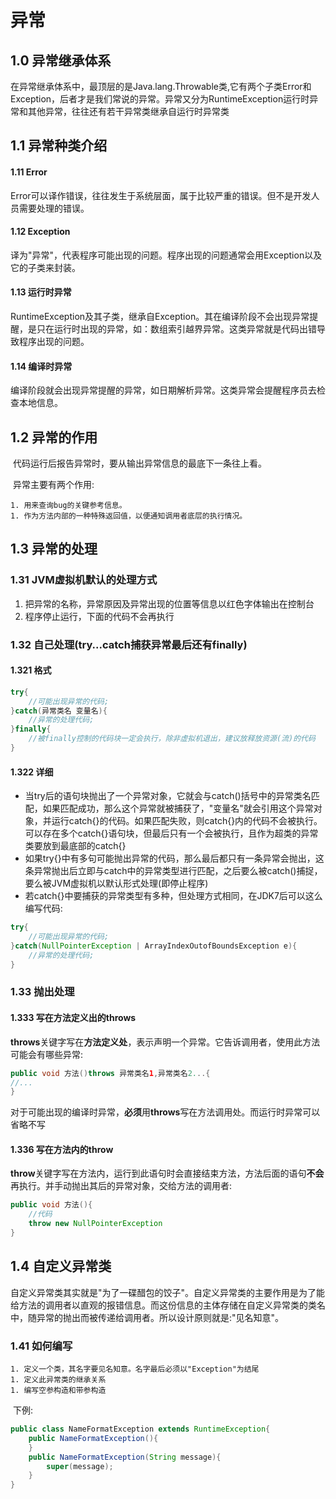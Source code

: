 # 异常

## 1.0	异常继承体系

​	在异常继承体系中，最顶层的是Java.lang.Throwable类,它有两个子类Error和Exception，后者才是我们常说的异常。异常又分为RuntimeException运行时异常和其他异常，往往还有若干异常类继承自运行时异常类

## 1.1	异常种类介绍

#### 1.11	Error

​	Error可以译作错误，往往发生于系统层面，属于比较严重的错误。但不是开发人员需要处理的错误。

#### 1.12	Exception

​	译为"异常"，代表程序可能出现的问题。程序出现的问题通常会用Exception以及它的子类来封装。

#### 1.13	运行时异常

​	RuntimeException及其子类，继承自Exception。其在编译阶段不会出现异常提醒，是只在运行时出现的异常，如：数组索引越界异常。这类异常就是代码出错导致程序出现的问题。

#### 1.14	编译时异常

​	编译阶段就会出现异常提醒的异常，如日期解析异常。这类异常会提醒程序员去检查本地信息。

## 1.2	异常的作用

​	代码运行后报告异常时，要从输出异常信息的最底下一条往上看。

​	异常主要有两个作用:

	1. 用来查询bug的关键参考信息。
	1. 作为方法内部的一种特殊返回值，以便通知调用者底层的执行情况。

## 1.3	异常的处理

### 1.31	JVM虚拟机默认的处理方式

1. 把异常的名称，异常原因及异常出现的位置等信息以红色字体输出在控制台
1. 程序停止运行，下面的代码不会再执行

### 1.32	自己处理(try...catch捕获异常最后还有finally)

#### 1.321	格式

```java
try{
	//可能出现异常的代码;
}catch(异常类名 变量名){
	//异常的处理代码;
}finally{
    //被finally控制的代码块一定会执行，除非虚拟机退出，建议放释放资源(流)的代码 
}
```

#### 1.322	详细

- 当try后的语句块抛出了一个异常对象，它就会与catch()括号中的异常类名匹配，如果匹配成功，那么这个异常就被捕获了，"变量名"就会引用这个异常对象，并运行catch{}的代码。如果匹配失败，则catch{}内的代码不会被执行。可以存在多个catch{}语句块，但最后只有一个会被执行，且作为超类的异常类要放到最底部的catch{}
- 如果try{}中有多句可能抛出异常的代码，那么最后都只有一条异常会抛出，这条异常抛出后立即与catch中的异常类型进行匹配，之后要么被catch()捕捉，要么被JVM虚拟机以默认形式处理(即停止程序)
- 若catch{}中要捕获的异常类型有多种，但处理方式相同，在JDK7后可以这么编写代码:

```java
try{
	//可能出现异常的代码;
}catch(NullPointerException | ArrayIndexOutofBoundsException e){
	//异常的处理代码;
}
```

### 1.33	抛出处理

#### 1.333	写在方法定义出的throws

​	**throws**关键字写在**方法定义处**，表示声明一个异常。它告诉调用者，使用此方法可能会有哪些异常:

```java
public void 方法()throws 异常类名1,异常类名2...{
//...
}
```

​	对于可能出现的编译时异常，**必须**用**throws**写在方法调用处。而运行时异常可以省略不写

#### 1.336	写在方法内的throw

​	**throw**关键字写在方法内，运行到此语句时会直接结束方法，方法后面的语句**不会**再执行。并手动抛出其后的异常对象，交给方法的调用者:

```java
public void 方法(){
	//代码
	throw new NullPointerException
}
```

##  1.4	自定义异常类

​	自定义异常类其实就是"为了一碟醋包的饺子"。自定义异常类的主要作用是为了能给方法的调用者以直观的报错信息。而这份信息的主体存储在自定义异常类的类名中，随异常的抛出而被传递给调用者。所以设计原则就是:"见名知意"。

### 1.41	如何编写

	1. 定义一个类，其名字要见名知意。名字最后必须以"Exception"为结尾
	1. 定义此异常类的继承关系
	1. 编写空参构造和带参构造

​	下例:

```java
public class NameFormatException extends RuntimeException{
	public NameFormatException(){
	}
	public NameFormatException(String message){
		super(message);
	}
}
```

